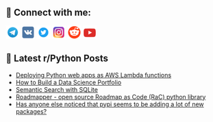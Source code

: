 ## 🔎 Connect with me:
[<img src="https://github.com/bullbesh/bullbesh/blob/main/images/Telegram.png" width="32" height="32" />](https://t.me/bullbesh)
[<img src="https://github.com/bullbesh/bullbesh/blob/main/images/VK.png" width="32" height="32" />](https://vk.com/bullbesh)
[<img src="https://github.com/bullbesh/bullbesh/blob/main/images/Twitter.png" width="32" height="32" />](https://twitter.com/bullbesh1)
[<img src="https://github.com/bullbesh/bullbesh/blob/main/images/Instagram.png" width="32" height="32" />](https://www.instagram.com/bullbesh)
[<img src="https://github.com/bullbesh/bullbesh/blob/main/images/Reddit.png" width="32" height="32" />](https://www.reddit.com/user/bullbesh)
[<img src="https://github.com/bullbesh/bullbesh/blob/main/images/YouTube.png" width="32" height="32" />](https://www.youtube.com/channel/UCtfjRs6uzgq5mfm8S06WTcg)

## 📕 Latest r/Python Posts
<!-- BLOG-POST-LIST:START -->
- [Deploying Python web apps as AWS Lambda functions](https://www.reddit.com/r/Python/comments/z1td34/deploying_python_web_apps_as_aws_lambda_functions/)
- [How to Build a Data Science Portfolio](https://www.reddit.com/r/Python/comments/z1sudv/how_to_build_a_data_science_portfolio/)
- [Semantic Search with SQLite](https://www.reddit.com/r/Python/comments/z1qgdl/semantic_search_with_sqlite/)
- [Roadmapper - open source Roadmap as Code &lpar;RaC&rpar; python library](https://www.reddit.com/r/Python/comments/z1osxx/roadmapper_open_source_roadmap_as_code_rac_python/)
- [Has anyone else noticed that pypi seems to be adding a lot of new packages?](https://www.reddit.com/r/Python/comments/z1oi4o/has_anyone_else_noticed_that_pypi_seems_to_be/)
<!-- BLOG-POST-LIST:END -->
